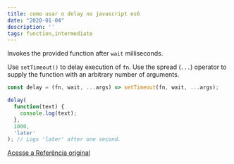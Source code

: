 ```yaml
---
title: como usar o delay no javascript es6
date: "2020-01-04"
description: ''
tags: function,intermediate
---
```


Invokes the provided function after `wait` milliseconds.

Use `setTimeout()` to delay execution of `fn`.
Use the spread (`...`) operator to supply the function with an arbitrary number of arguments.

```js
const delay = (fn, wait, ...args) => setTimeout(fn, wait, ...args);
```

```js
delay(
  function(text) {
    console.log(text);
  },
  1000,
  'later'
); // Logs 'later' after one second.
```


[Acesse a Referência original](http://github.com/30-seconds/)
